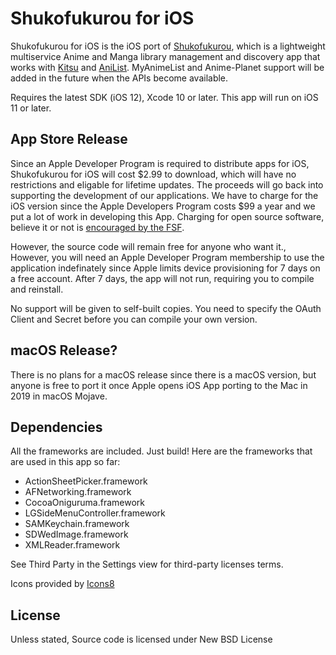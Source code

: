 # Shukofukurou for iOS
Shukofukurou for iOS is the iOS port of [Shukofukurou](https://github.com/Atelier-Shiori/Shukofukurou), which is a lightweight multiservice Anime and Manga library management and discovery app that works with [Kitsu](https://kitsu.io/) and [AniList](https://anilist.co/). MyAnimeList and Anime-Planet support will be added in the future when the APIs become available.

Requires the latest SDK (iOS 12), Xcode 10 or later. This app will run on iOS 11 or later.

## App Store Release
Since an Apple Developer Program is required to distribute apps for iOS, Shukofukurou for iOS will cost $2.99 to download, which will have no restrictions and eligable for lifetime updates. The proceeds will go back into supporting the development of our applications. We have to charge for the iOS version since the Apple Developers Program costs $99 a year and we put a lot of work in developing this App. Charging for open source software, believe it or not is [encouraged by the FSF](http://www.gnu.org/philosophy/selling.html).

However, the source code will remain free for anyone who want it., However, you will need an Apple Developer Program membership to use the application indefinately since Apple limits device provisioning for 7 days on a free account. After 7 days, the app will not run, requiring you to compile and reinstall.

No support will be given to self-built copies. You need to specify the OAuth Client and Secret before you can compile your own version.

## macOS Release?
There is no plans for a macOS release since there is a macOS version, but anyone is free to port it once Apple opens iOS App porting to the Mac in 2019 in macOS Mojave.

## Dependencies
All the frameworks are included. Just build! Here are the frameworks that are used in this app so far:
* ActionSheetPicker.framework
* AFNetworking.framework
* CocoaOniguruma.framework
* LGSideMenuController.framework
* SAMKeychain.framework
* SDWedImage.framework
* XMLReader.framework

See Third Party in the Settings view for third-party licenses terms.

Icons provided by [Icons8](https://icons8.com/)

## License
Unless stated, Source code is licensed under New BSD License
